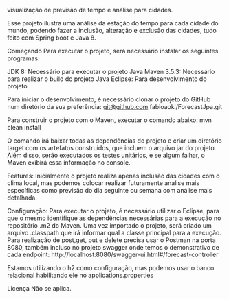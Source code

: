visualização de previsão de tempo e análise para cidades.


Esse projeto ilustra uma análise da estação do tempo para cada cidade do mundo, podendo fazer a inclusão, alteração e exclusão das cidades, tudo feito com Spring boot e Java 8.


Começando
Para executar o projeto, será necessário instalar os seguintes programas:


JDK 8: Necessário para executar o projeto Java
Maven 3.5.3: Necessário para realizar o build do projeto Java
Eclipse: Para desenvolvimento do projeto


Para iniciar o desenvolvimento, é necessário clonar o projeto do GitHub num diretório da sua preferência:
git@github.com:fabioaoki/ForecastJpa.git 


Para construir o projeto com o Maven, executar o comando abaixo:
mvn clean install


O comando irá baixar todas as dependências do projeto e criar um diretório target com os artefatos construídos, que incluem o arquivo jar do projeto. Além disso, serão executados os testes unitários, e se algum falhar, o Maven exibirá essa informação no console.


Features:
Inicialmente o projeto realiza apenas inclusão das cidades com o clima local, mas podemos colocar realizar futuramente analise mais específicas como previsão do dia seguinte ou semana com análise mais detalhada.


Configuração:
Para executar o projeto, é necessário utilizar o Eclipse, para que o mesmo identifique as dependências necessárias para a execução no repositório .m2 do Maven. Uma vez importado o projeto, será criado um arquivo .classpath que irá informar qual a classe principal para a execução.
Para realização de post,get, put e delete precisa usar o Postman na porta 8080, também incluso no projeto swagger onde temos o demonstrativo de cada endpoint: http://localhost:8080/swagger-ui.html#/forecast-controller


Estamos utilizando o h2 como configuração, mas podemos usar o banco relacional habilitando ele no applications.properties


Licença
Não se aplica.
